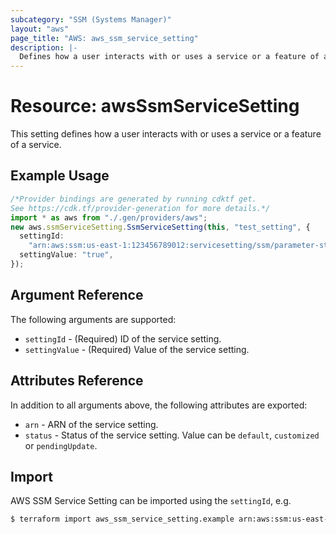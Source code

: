 ```yaml
---
subcategory: "SSM (Systems Manager)"
layout: "aws"
page_title: "AWS: aws_ssm_service_setting"
description: |-
  Defines how a user interacts with or uses a service or a feature of a service.
---
```


# Resource: awsSsmServiceSetting

This setting defines how a user interacts with or uses a service or a feature of a service.

## Example Usage

```typescript
/*Provider bindings are generated by running cdktf get.
See https://cdk.tf/provider-generation for more details.*/
import * as aws from "./.gen/providers/aws";
new aws.ssmServiceSetting.SsmServiceSetting(this, "test_setting", {
  settingId:
    "arn:aws:ssm:us-east-1:123456789012:servicesetting/ssm/parameter-store/high-throughput-enabled",
  settingValue: "true",
});

```

## Argument Reference

The following arguments are supported:

* `settingId` - (Required) ID of the service setting.
* `settingValue` - (Required) Value of the service setting.

## Attributes Reference

In addition to all arguments above, the following attributes are exported:

* `arn` - ARN of the service setting.
* `status` - Status of the service setting. Value can be `default`, `customized` or `pendingUpdate`.

## Import

AWS SSM Service Setting can be imported using the `settingId`, e.g.

```sh
$ terraform import aws_ssm_service_setting.example arn:aws:ssm:us-east-1:123456789012:servicesetting/ssm/parameter-store/high-throughput-enabled
```
